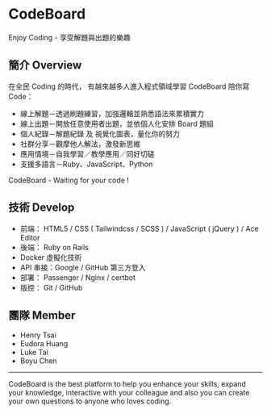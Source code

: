 # CodeBoard
Enjoy Coding - 享受解題與出題的樂趣

## 簡介 Overview

在全民 Coding 的時代，  有越來越多人進入程式領域學習
CodeBoard 陪你寫 Code：
- 線上解題－透過刷題練習，加強邏輯並熟悉語法來累積實力
- 線上出題－開放任意使用者出題，並依個人化安排 Board 題組
- 個人紀錄－解題紀錄 及 視覺化圖表，量化你的努力
- 社群分享－觀摩他人解法，激發新思維
- 應用情境－自我學習／教學應用／同好切磋
- 支援多語言－Ruby、JavaScript、Python

CodeBoard - Waiting for your code !

## 技術 Develop
- 前端： HTML5 / CSS ( Tailwindcss / SCSS )  /  JavaScript ( jQuery ) / Ace Editor
- 後端： Ruby on Rails
- Docker 虛擬化技術
- API 串接：Google / GitHub 第三方登入
- 部署： Passenger / Nginx / certbot
- 版控： Git / GitHub

## 團隊 Member
- Henry Tsai
- Eudora Huang
- Luke Tai
- Boyu Chen

---

CodeBoard is the best platform to help you enhance your skills, expand your knowledge, interactive with your colleague and also you can create your own questions to anyone who loves coding.